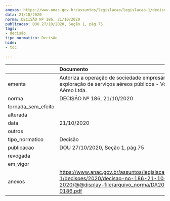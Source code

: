 ```yaml
---
anexos: https://www.anac.gov.br/assuntos/legislacao/legislacao-1/decisoes/2020/decisao-no-186-21-10-2020/@@display-file/arquivo_norma/DA2020-0186.pdf
data: 21/10/2020
norma: DECISÃO Nº 186, 21/10/2020
publicacao: DOU 27/10/2020, Seção 1, pág.75
tags:
- decisão
tipo_normatico: Decisão
hide: 
- toc 
 
---
```


|                    | Documento                                                                                                                                     |
|:-------------------|:----------------------------------------------------------------------------------------------------------------------------------------------|
| ementa             | Autoriza a operação de sociedade empresária para exploração de serviços aéreos públicos - Volare Táxi Aéreo Ltda.                             |
| norma              | DECISÃO Nº 186, 21/10/2020                                                                                                                    |
| tornada_sem_efeito |                                                                                                                                               |
| alterada           |                                                                                                                                               |
| data               | 21/10/2020                                                                                                                                    |
| outros             |                                                                                                                                               |
| tipo_normatico     | Decisão                                                                                                                                       |
| publicacao         | DOU 27/10/2020, Seção 1, pág.75                                                                                                               |
| revogada           |                                                                                                                                               |
| em_vigor           |                                                                                                                                               |
| anexos             | https://www.anac.gov.br/assuntos/legislacao/legislacao-1/decisoes/2020/decisao-no-186-21-10-2020/@@display-file/arquivo_norma/DA2020-0186.pdf |